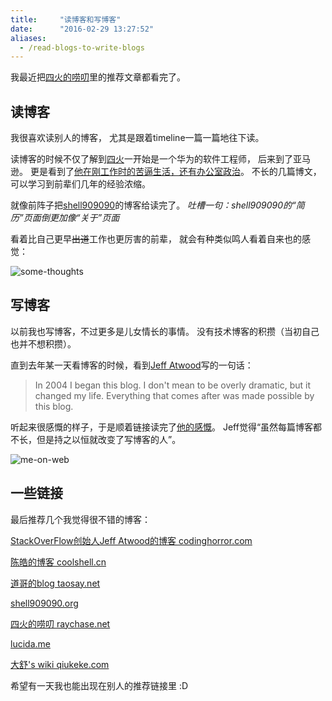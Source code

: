 ```yaml
---
title:     "读博客和写博客"
date:      "2016-02-29 13:27:52"
aliases:
  - /read-blogs-to-write-blogs
---
```


我最近把[四火的唠叨][raychase]里的推荐文章都看完了。

<!--more-->


## 读博客

我很喜欢读别人的博客，
尤其是跟着timeline一篇一篇地往下读。

读博客的时候不仅了解到[四火][raychase-about]一开始是一个华为的软件工程师，
后来到了亚马逊。
更是看到了[他在刚工作时的苦逼生活，还有办公室政治][raychase-life]。
不长的几篇博文，
可以学习到前辈们几年的经验浓缩。

就像前阵子把[shell909090][about-shell909090]的博客给读完了。
*吐槽一句：shell909090的“简历”页面倒更加像“关于”页面*

看着比自己更早~~出道~~工作也更厉害的前辈，
就会有种类似鸣人看着自来也的感觉：

![some-thoughts][orcarina]


## 写博客

以前我也写博客，不过更多是儿女情长的事情。
没有技术博客的积攒（当初自己也并不想积攒）。

直到去年某一天看博客的时候，看到[Jeff Atwood][jeff]写的一句话：

> In 2004 I began this blog. I don't mean to be overly dramatic, but it changed my life. Everything that comes after was made possible by this blog.

听起来很感慨的样子，于是顺着链接读完了[他的感慨][jeff-write-blog]。
Jeff觉得“虽然每篇博客都不长，但是持之以恒就改变了写博客的人”。

![me-on-web][me-on-web-comic]


## 一些链接

最后推荐几个我觉得很不错的博客：

[StackOverFlow创始人Jeff Atwood的博客 codinghorror.com][codinghorror]

[陈皓的博客 coolshell.cn][coolshell]

[道哥的blog taosay.net][taosay]

[shell909090.org][shell909090]

[四火的唠叨 raychase.net][raychase]

[lucida.me][lucida]

[大舒's wiki qiukeke.com][dashu]

希望有一天我也能出现在别人的推荐链接里 :D


[raychase]:          http://www.raychase.net/category/recommended
[raychase-about]:    http://www.raychase.net/aboutme
[raychase-life]:     http://www.raychase.net/3196
[about-shell909090]: http://shell909090.org/blog/%E7%AE%80%E5%8E%86
[orcarina]:          /assets/cest_tama_la_vie.jpg
[jeff]:              https://en.wikipedia.org/wiki/Jeff_Atwood
[jeff-write-blog]:   http://blog.codinghorror.com/how-to-achieve-ultimate-blog-success-in-one-easy-step/
[me-on-web-comic]:   http://blog.codinghorror.com/content/images/uploads/2007/10/6a0120a85dcdae970b012877707709970c-pi.png
[codinghorror]:      http://blog.codinghorror.com/
[coolshell]:         https://coolshell.cn/
[shell909090]:       http://shell909090.org/blog/
[lucida]:            http://lucida.me/
[dashu]:             http://www.qiukeke.com/
[taosay]:            http://taosay.net
